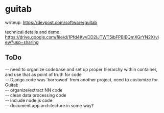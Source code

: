 # guitab

writeup: https://devpost.com/software/guitab

technical details and demo: https://drive.google.com/file/d/1Pfd4KvvDD2IJTWT5ibFPBIEQmXGrYN2X/view?usp=sharing

## ToDo
-- need to organize codebase and set up proper hierarchy within container, and use that as point of truth for code  
-- Django code was 'borrowed' from another project, need to customize for Guitab  
-- organize/extract NN code  
-- clean data processing code  
-- include node.js code  
-- document app architecture in some way?  

